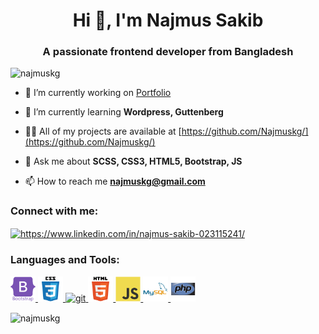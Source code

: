 <h1 align="center">Hi 👋, I'm Najmus Sakib</h1>
<h3 align="center">A passionate frontend developer from Bangladesh</h3>

<p align="left"> <img src="https://komarev.com/ghpvc/?username=najmuskg&label=Profile%20views&color=0e75b6&style=flat" alt="najmuskg" /> </p>

- 🔭 I’m currently working on [Portfolio](https://najmuskg.github.io/myPortfolio/index.html)

- 🌱 I’m currently learning **Wordpress, Guttenberg**

- 👨‍💻 All of my projects are available at [https://github.com/Najmuskg/](https://github.com/Najmuskg/)

- 💬 Ask me about **SCSS, CSS3, HTML5, Bootstrap, JS**

- 📫 How to reach me **najmuskg@gmail.com**

<h3 align="left">Connect with me:</h3>
<p align="left">
<a href="https://www.linkedin.com/in/najmus-sakib-023115241/" target="blank"><img align="center" src="https://raw.githubusercontent.com/rahuldkjain/github-profile-readme-generator/master/src/images/icons/Social/linked-in-alt.svg" alt="https://www.linkedin.com/in/najmus-sakib-023115241/" height="30" width="40" /></a>
</p>

<h3 align="left">Languages and Tools:</h3>
<p align="left"> <a href="https://getbootstrap.com" target="_blank" rel="noreferrer"> <img src="https://raw.githubusercontent.com/devicons/devicon/master/icons/bootstrap/bootstrap-plain-wordmark.svg" alt="bootstrap" width="40" height="40"/> </a> <a href="https://www.w3schools.com/css/" target="_blank" rel="noreferrer"> <img src="https://raw.githubusercontent.com/devicons/devicon/master/icons/css3/css3-original-wordmark.svg" alt="css3" width="40" height="40"/> </a> <a href="https://git-scm.com/" target="_blank" rel="noreferrer"> <img src="https://www.vectorlogo.zone/logos/git-scm/git-scm-icon.svg" alt="git" width="40" height="40"/> </a> <a href="https://www.w3.org/html/" target="_blank" rel="noreferrer"> <img src="https://raw.githubusercontent.com/devicons/devicon/master/icons/html5/html5-original-wordmark.svg" alt="html5" width="40" height="40"/> </a> <a href="https://developer.mozilla.org/en-US/docs/Web/JavaScript" target="_blank" rel="noreferrer"> <img src="https://raw.githubusercontent.com/devicons/devicon/master/icons/javascript/javascript-original.svg" alt="javascript" width="40" height="40"/> </a> <a href="https://www.mysql.com/" target="_blank" rel="noreferrer"> <img src="https://raw.githubusercontent.com/devicons/devicon/master/icons/mysql/mysql-original-wordmark.svg" alt="mysql" width="40" height="40"/> </a> <a href="https://www.php.net" target="_blank" rel="noreferrer"> <img src="https://raw.githubusercontent.com/devicons/devicon/master/icons/php/php-original.svg" alt="php" width="40" height="40"/> </a> </p>

<p><img align="center" src="https://github-readme-stats.vercel.app/api/top-langs?username=najmuskg&show_icons=true&locale=en&layout=compact" alt="najmuskg" /></p>

